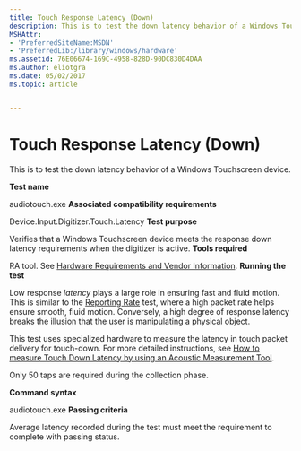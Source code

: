 ```yaml
---
title: Touch Response Latency (Down)
description: This is to test the down latency behavior of a Windows Touchscreen device.
MSHAttr:
- 'PreferredSiteName:MSDN'
- 'PreferredLib:/library/windows/hardware'
ms.assetid: 76E06674-169C-4958-828D-90DC830D4DAA
ms.author: eliotgra
ms.date: 05/02/2017
ms.topic: article


---
```


# Touch Response Latency (Down)


This is to test the down latency behavior of a Windows Touchscreen device.

**Test name**

audiotouch.exe
**Associated compatibility requirements**

Device.Input.Digitizer.Touch.Latency
**Test purpose**

Verifies that a Windows Touchscreen device meets the response down latency requirements when the digitizer is active.
**Tools required**

RA tool. See [Hardware Requirements and Vendor Information](touchscreen-hardware-requirements-and-vendor-information.md).
**Running the test**

Low response *latency* plays a large role in ensuring fast and fluid motion. This is similar to the [Reporting Rate](reporting-rate.md) test, where a high packet rate helps ensure smooth, fluid motion. Conversely, a high degree of response latency breaks the illusion that the user is manipulating a physical object.

This test uses specialized hardware to measure the latency in touch packet delivery for touch-down. For more detailed instructions, see [How to measure Touch Down Latency by using an Acoustic Measurement Tool](https://msdn.microsoft.com/library/windows/hardware/dn195876).

Only 50 taps are required during the collection phase.

**Command syntax**

audiotouch.exe
**Passing criteria**

Average latency recorded during the test must meet the requirement to complete with passing status.
 

 






